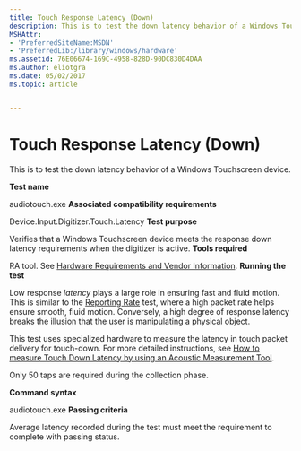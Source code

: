 ```yaml
---
title: Touch Response Latency (Down)
description: This is to test the down latency behavior of a Windows Touchscreen device.
MSHAttr:
- 'PreferredSiteName:MSDN'
- 'PreferredLib:/library/windows/hardware'
ms.assetid: 76E06674-169C-4958-828D-90DC830D4DAA
ms.author: eliotgra
ms.date: 05/02/2017
ms.topic: article


---
```


# Touch Response Latency (Down)


This is to test the down latency behavior of a Windows Touchscreen device.

**Test name**

audiotouch.exe
**Associated compatibility requirements**

Device.Input.Digitizer.Touch.Latency
**Test purpose**

Verifies that a Windows Touchscreen device meets the response down latency requirements when the digitizer is active.
**Tools required**

RA tool. See [Hardware Requirements and Vendor Information](touchscreen-hardware-requirements-and-vendor-information.md).
**Running the test**

Low response *latency* plays a large role in ensuring fast and fluid motion. This is similar to the [Reporting Rate](reporting-rate.md) test, where a high packet rate helps ensure smooth, fluid motion. Conversely, a high degree of response latency breaks the illusion that the user is manipulating a physical object.

This test uses specialized hardware to measure the latency in touch packet delivery for touch-down. For more detailed instructions, see [How to measure Touch Down Latency by using an Acoustic Measurement Tool](https://msdn.microsoft.com/library/windows/hardware/dn195876).

Only 50 taps are required during the collection phase.

**Command syntax**

audiotouch.exe
**Passing criteria**

Average latency recorded during the test must meet the requirement to complete with passing status.
 

 






